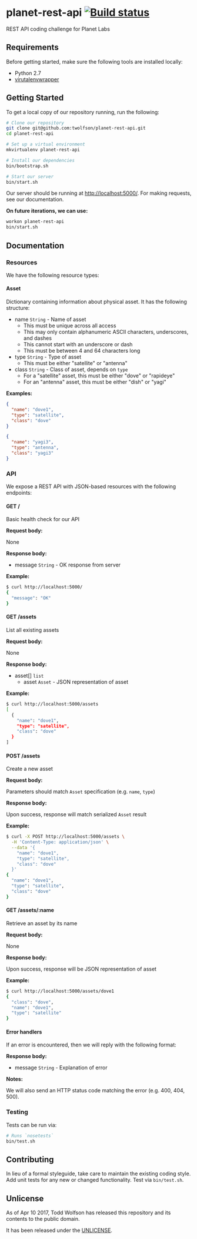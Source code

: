 # planet-rest-api [![Build status](https://travis-ci.org/twolfson/planet-rest-api.svg?branch=master)](https://travis-ci.org/twolfson/planet-rest-api)

REST API coding challenge for Planet Labs

## Requirements
Before getting started, make sure the following tools are installed locally:

- Python 2.7
- [virutalenvwrapper](https://virtualenvwrapper.readthedocs.io/en/latest/)

## Getting Started
To get a local copy of our repository running, run the following:

```bash
# Clone our repository
git clone git@github.com:twolfson/planet-rest-api.git
cd planet-rest-api

# Set up a virtual environment
mkvirtualenv planet-rest-api

# Install our dependencies
bin/bootstrap.sh

# Start our server
bin/start.sh
```

Our server should be running at <http://localhost:5000/>. For making requests, see our documentation.

**On future iterations, we can use:**

```bash
workon planet-rest-api
bin/start.sh
```

## Documentation
### Resources
We have the following resource types:

#### Asset
Dictionary containing information about physical asset. It has the following structure:

- name `String` - Name of asset
    - This must be unique across all access
    - This may only contain alphanumeric ASCII characters, underscores, and dashes
    - This cannot start with an underscore or dash
    - This must be between 4 and 64 characters long
- type `String` - Type of asset
    - This must be either "satellite" or "antenna"
- class `String` - Class of asset, depends on `type`
    - For a "satellite" asset, this must be either "dove" or "rapideye"
    - For an "antenna" asset, this must be either "dish" or "yagi"

**Examples:**

```json
{
  "name": "dove1",
  "type": "satellite",
  "class": "dove"
}
```

```json
{
  "name": "yagi3",
  "type": "antenna",
  "class": "yagi3"
}
```

### API
We expose a REST API with JSON-based resources with the following endpoints:

#### GET /
Basic health check for our API

**Request body:**

None

**Response body:**

- message `String` - OK response from server

**Example:**

```bash
$ curl http://localhost:5000/
{
  "message": "OK"
}
```

#### GET /assets
List all existing assets

**Request body:**

None

**Response body:**

- asset[] `list`
    - asset `Asset` - JSON representation of asset

**Example:**

```bash
$ curl http://localhost:5000/assets
[
  {
    "name": "dove1",
    "type": "satellite",
    "class": "dove"
  }
]
```

#### POST /assets
Create a new asset

**Request body:**

Parameters should match `Asset` specification (e.g. `name`, `type`)

**Response body:**

Upon success, response will match serialized `Asset` result

**Example:**

```bash
$ curl -X POST http://localhost:5000/assets \
  -H 'Content-Type: application/json' \
  --data '{
    "name": "dove1",
    "type": "satellite",
    "class": "dove"
  }'
{
  "name": "dove1",
  "type": "satellite",
  "class": "dove"
}
```

#### GET /assets/:name
Retrieve an asset by its name

**Request body:**

None

**Response body:**

Upon success, response will be JSON representation of asset

**Example:**

```bash
$ curl http://localhost:5000/assets/dove1
{
  "class": "dove",
  "name": "dove1",
  "type": "satellite"
}
```

#### Error handlers
If an error is encountered, then we will reply with the following format:

**Response body:**

- message `String` - Explanation of error

**Notes:**

We will also send an HTTP status code matching the error (e.g. 400, 404, 500).

### Testing
Tests can be run via:

```bash
# Runs `nosetests`
bin/test.sh
```

## Contributing
In lieu of a formal styleguide, take care to maintain the existing coding style. Add unit tests for any new or changed functionality. Test via `bin/test.sh`.

## Unlicense
As of Apr 10 2017, Todd Wolfson has released this repository and its contents to the public domain.

It has been released under the [UNLICENSE][].

[UNLICENSE]: UNLICENSE
